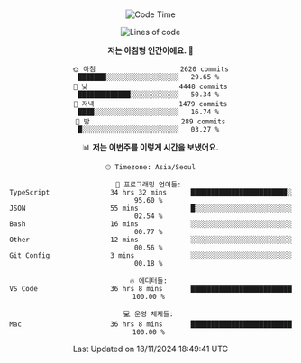 <div align="center">

<br />

 <!--START_SECTION:waka-->
![Code Time](http://img.shields.io/badge/Code%20Time-3%2C588%20hrs%2024%20mins-blue)

![Lines of code](https://img.shields.io/badge/%EC%A0%80%EB%8A%94%20%EC%97%AC%ED%83%9C%EA%B9%8C%EC%A7%80%20-4.5%20million%20%EC%A4%84%EC%9D%98%20%EC%BD%94%EB%93%9C%EB%A5%BC%20%EC%9E%91%EC%84%B1%ED%96%88%EC%96%B4%EC%9A%94.-blue)

**저는 아침형 인간이에요. 🐤** 

```text
🌞 아침                     2620 commits        ███████░░░░░░░░░░░░░░░░░░   29.65 % 
🌆 낮　                     4448 commits        █████████████░░░░░░░░░░░░   50.34 % 
🌃 저녁                     1479 commits        ████░░░░░░░░░░░░░░░░░░░░░   16.74 % 
🌙 밤　                     289 commits         █░░░░░░░░░░░░░░░░░░░░░░░░   03.27 % 
```


📊 **저는 이번주를 이렇게 시간을 보냈어요.** 

```text
🕑︎ Timezone: Asia/Seoul

💬 프로그래밍 언어들: 
TypeScript               34 hrs 32 mins      ████████████████████████░   95.60 % 
JSON                     55 mins             █░░░░░░░░░░░░░░░░░░░░░░░░   02.54 % 
Bash                     16 mins             ░░░░░░░░░░░░░░░░░░░░░░░░░   00.77 % 
Other                    12 mins             ░░░░░░░░░░░░░░░░░░░░░░░░░   00.56 % 
Git Config               3 mins              ░░░░░░░░░░░░░░░░░░░░░░░░░   00.18 % 

🔥 에디터들: 
VS Code                  36 hrs 8 mins       █████████████████████████   100.00 % 

💻 운영 체제들: 
Mac                      36 hrs 8 mins       █████████████████████████   100.00 % 
```


 Last Updated on 18/11/2024 18:49:41 UTC
<!--END_SECTION:waka-->

</div>
